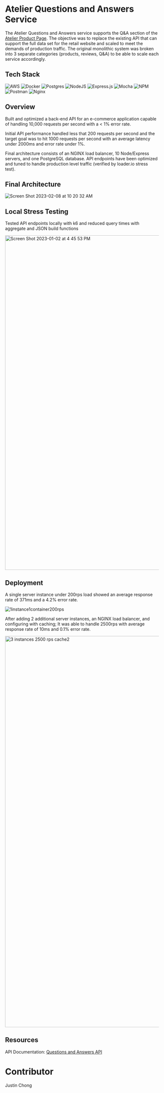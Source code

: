 # Atelier Questions and Answers Service
The Atelier Questions and Answers service supports the Q&A section of the [Atelier Product Page](https://github.com/TeamJBox/rfp2210-fec). The objective was to replace the existing API that can support the full data set for the retail website and scaled to meet the demands of production traffic. The original monolithic system was broken into 3 separate categories (products, reviews, Q&A) to be able to scale each service accordingly.

## Tech Stack
![AWS](https://img.shields.io/badge/AWS-%23FF9900.svg?style=for-the-badge&logo=amazon-aws&logoColor=white)
![Docker](https://img.shields.io/badge/docker-%230db7ed.svg?style=for-the-badge&logo=docker&logoColor=white)
![Postgres](https://img.shields.io/badge/postgres-%23316192.svg?style=for-the-badge&logo=postgresql&logoColor=white)
![NodeJS](https://img.shields.io/badge/node.js-6DA55F?style=for-the-badge&logo=node.js&logoColor=white)
![Express.js](https://img.shields.io/badge/express.js-%23404d59.svg?style=for-the-badge&logo=express&logoColor=%2361DAFB)
![Mocha](https://img.shields.io/badge/-mocha-%238D6748?style=for-the-badge&logo=mocha&logoColor=white)
![NPM](https://img.shields.io/badge/NPM-%23CB3837.svg?style=for-the-badge&logo=npm&logoColor=white)
![Postman](https://img.shields.io/badge/Postman-FF6C37?style=for-the-badge&logo=postman&logoColor=white)
![Nginx](https://img.shields.io/badge/nginx-%23009639.svg?style=for-the-badge&logo=nginx&logoColor=white)

## Overview
Built and optimized a back-end API for an e-commerce application capable of handling 10,000 requests per second with a < 1% error rate.

Initial API performance handled less that 200 requests per second and the target goal was to hit 1000 requests per second with an average latency under 2000ms and error rate under 1%.

Final architecture consists of an NGINX load balancer, 10 Node/Express servers, and one PostgreSQL database. API endpoints have been optimized and tuned to handle production level traffic (verified by loader.io stress test).
 
## Final Architecture
![Screen Shot 2023-02-08 at 10 20 32 AM](https://user-images.githubusercontent.com/18542870/217722271-e2aa2fbb-384d-4105-9a1c-6f937a2211ee.png)

## Local Stress Testing
Tested API endpoints locally with k6 and reduced query times with aggregate and JSON build functions

<img width="1092" alt="Screen Shot 2023-01-02 at 4 45 53 PM" src="https://user-images.githubusercontent.com/18542870/217724744-bcbdda40-0ab3-4edc-8c4b-fa260648ed2d.png">

## Deployment
A single server instance under 200rps load showed an average response rate of 371ms and a 4.2% error rate.

![1instance1container200rps](https://user-images.githubusercontent.com/18542870/217726083-06ef9f6f-37e0-4397-9a4b-d76cd57f2545.png)

After adding 2 additional server instances, an NGINX load balancer, and configuring with caching; It was able to handle 2500rps with average response rate of 10ms and 0.1% error rate.

<img width="1277" alt="3 instances 2500 rps cache2" src="https://user-images.githubusercontent.com/18542870/217726766-a4c868d9-5e6d-4901-a3b5-1694a0585857.png">

## Resources
API Documentation: [Questions and Answers API](https://gist.github.com/trentgoing/d69849d6c16b82d279ffc4ecd127f49f#file-qa-md)

# Contributor
Justin Chong


